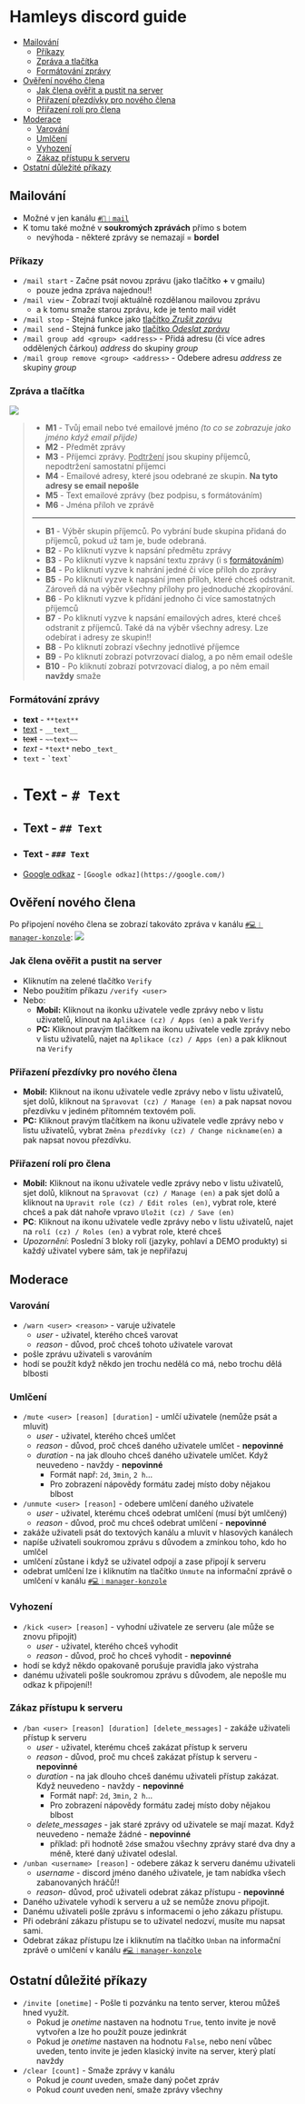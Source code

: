 <h1>Hamleys discord guide</h1>

<!-- TOC -->
  * [Mailování](#mailování)
    * [Příkazy](#příkazy)
    * [Zpráva a tlačítka](#zpráva-a-tlačítka)
    * [Formátování zprávy](#formátování-zprávy)
  * [Ověření nového člena](#ověření-nového-člena)
    * [Jak člena ověřit a pustit na server](#jak-člena-ověřit-a-pustit-na-server)
    * [Přiřazení přezdívky pro nového člena](#přiřazení-přezdívky-pro-nového-člena)
    * [Přiřazení rolí pro člena](#přiřazení-rolí-pro-člena)
  * [Moderace](#moderace)
    * [Varování](#varování)
    * [Umlčení](#umlčení)
    * [Vyhození](#vyhození)
    * [Zákaz přístupu k serveru](#zákaz-přístupu-k-serveru)
  * [Ostatní důležité příkazy](#ostatní-důležité-příkazy)
<!-- TOC -->

## Mailování
+ Možné v jen kanálu [`#📧︱mail`](https://discord.com/channels/1101805661932752928/1131926379294904380)
+ K tomu také možné v **soukromých zprávách** přímo s botem
  + nevýhoda - některé zprávy se nemazají = **bordel**
### Příkazy
+ `/mail start` - Začne psát novou zprávu (jako tlačítko **+** v gmailu)
  + pouze jedna zpráva najednou!!
+ `/mail view` - Zobrazí tvojí aktuálně rozdělanou mailovou zprávu
    + a k tomu smaže starou zprávu, kde je tento mail vidět
+ `/mail stop` - Stejná funkce jako [tlačítko *Zrušit zprávu*](#zpráva-a-tlačítka)
+ `/mail send` - Stejná funkce jako [tlačítko *Odeslat zprávu*](#zpráva-a-tlačítka)
+ `/mail group add <group> <address>` - Přidá adresu (či více adres oddělených čárkou) *address* do skupiny *group*
+ `/mail group remove <group> <address>` - Odebere adresu *address* ze skupiny *group*
### Zpráva a tlačítka
![](docs_res/buttons-demo.png)
> + **M1** - Tvůj email nebo tvé emailové jméno _(to co se zobrazuje jako jméno když email přijde)_
> + **M2** - Předmět zprávy
> + **M3** - Příjemci zprávy. <u>Podtržení</u> jsou skupiny příjemců, nepodtržení samostatní příjemci
> + **M4** - Emailové adresy, které jsou odebrané ze skupin. **Na tyto adresy se email nepošle**
> + **M5** - Text emailové zprávy (bez podpisu, s formátováním)
> + **M6** - Jména příloh ve zprávě
> ---
> + **B1** - Výběr skupin příjemců. Po vybrání bude skupina přidaná do příjemců, pokud už tam je, bude odebraná.
> + **B2** - Po kliknutí vyzve k napsání předmětu zprávy
> + **B3** - Po kliknutí vyzve k napsání textu zprávy (i s [formátováním](#formátování-zprávy))
> + **B4** - Po kliknutí vyzve k nahrání jedné či více příloh do zprávy
> + **B5** - Po kliknutí vyzve k napsání jmen příloh, které chceš odstranit. Zároveň dá na výběr všechny přílohy pro jednoduché zkopírování.
> + **B6** - Po kliknutí vyzve k přídání jednoho či více samostatných příjemců
> + **B7** - Po kliknutí vyzve k napsání emailových adres, které chceš odstranit z příjemců. Také dá na výběr všechny adresy. Lze odebírat i adresy ze skupin!!
> + **B8** - Po kliknutí zobrazí všechny jednotlivé příjemce
> + **B9** - Po kliknutí zobrazí potvrzovací dialog, a po něm email odešle
> + **B10** - Po kliknutí zobrazí potvrzovací dialog, a po něm email **navždy** smaže
### Formátování zprávy
* **text** - `**text**`
* <u>text</u> - `__text__`
* ~~text~~ - `~~text~~`
* *text* - `*text*` nebo `_text_`
* `text` - `` `text` ``
* # Text - `# Text`
* ## Text - `## Text`
* ### Text - `### Text`
* [Google odkaz](https://google.com/) - `[Google odkaz](https://google.com/)`

## Ověření nového člena
Po připojení nového člena se zobrazí takováto zpráva v kanálu [`#💻︱manager-konzole`](https://discord.com/channels/1101805661932752928/1101842402328719370):
![](docs_res/verification-message.png)
### Jak člena ověřit a pustit na server
- Kliknutím na zelené tlačítko `Verify`
- Nebo použitím příkazu `/verify <user>`
- Nebo:
  - **Mobil:** Kliknout na ikonku uživatele vedle zprávy nebo v listu uživatelů, klinout na `Aplikace (cz) / Apps (en)` a pak `Verify`
  - **PC:** Kliknout pravým tlačítkem na ikonu uživatele vedle zprávy nebo v listu uživatelů, najet na `Aplikace (cz) / Apps (en)` a pak kliknout na `Verify`

### Přiřazení přezdívky pro nového člena
- **Mobil:** Kliknout na ikonu uživatele vedle zprávy nebo v listu uživatelů, sjet dolů, kliknout na `Spravovat (cz) / Manage (en)` a pak napsat novou přezdívku v jediném přítomném textovém poli.
- **PC:** Kliknout pravým tlačítkem na ikonu uživatele vedle zprávy nebo v listu uživatelů, vybrat `Změna přezdívky (cz) / Change nickname(en)` a pak napsat novou přezdívku.

### Přiřazení rolí pro člena
- **Mobil:** Kliknout na ikonu uživatele vedle zprávy nebo v listu uživatelů, sjet dolů, kliknout na `Spravovat (cz) / Manage (en)` a pak sjet dolů a kliknout na `Upravit role (cz) / Edit roles (en)`, vybrat role, které chceš a pak dát nahoře vpravo `Uložit (cz) / Save (en)`
- **PC**: Kliknout na ikonu uživatele vedle zprávy nebo v listu uživatelů, najet na `rolí (cz) / Roles (en)` a vybrat role, které chceš
- *Upozornění*: Poslední 3 bloky rolí (jazyky, pohlaví a DEMO produkty) si každý uživatel vybere sám, tak je nepřiřazuj

## Moderace
### Varování
+ `/warn <user> <reason>` - varuje uživatele
  + _user_ - uživatel, kterého chceš varovat
  + _reason_ - důvod, proč chceš tohoto uživatele varovat
+ pošle zprávu uživateli s varováním
+ hodí se použít když někdo jen trochu nedělá co má, nebo trochu dělá blbosti
### Umlčení
+ `/mute <user> [reason] [duration]` - umlčí uživatele (nemůže psát a mluvit)
  + _user_ - uživatel, kterého chceš umlčet
  + _reason_ - důvod, proč chceš daného uživatele umlčet - **nepovinné**
  + _duration_ - na jak dlouho chceš daného uživatele umlčet. Když neuvedeno - navždy - **nepovinné**
    + Formát např: `2d`, `3min`, `2 h`...
    + Pro zobrazení nápovědy formátu zadej místo doby nějakou blbost
+ `/unmute <user> [reason]` - odebere umlčení daného uživatele
  + _user_ - uživatel, kterému chceš odebrat umlčení (musí být umlčený)
  + _reason_ - důvod, proč mu chceš odebrat umlčení - **nepovinné**
+ zakáže uživateli psát do textových kanálu a mluvit v hlasových kanálech
+ napíše uživateli soukromou zprávu s důvodem a zmínkou toho, kdo ho umlčel
+ umlčení zůstane i když se uživatel odpojí a zase připojí k serveru
+ odebrat umlčení lze i kliknutím na tlačítko `Unmute` na informační zprávě o umlčení v kanálu [`#💻︱manager-konzole`](https://discord.com/channels/1101805661932752928/1101842402328719370)
### Vyhození
+ `/kick <user> [reason]` - vyhodní uživatele ze serveru (ale může se znovu připojit)
  + _user_ - uživatel, kterého chceš vyhodit
  + _reason_ - důvod, proč ho chceš vyhodit - **nepovinné**
+ hodí se když někdo opakovaně porušuje pravidla jako výstraha
+ danému uživateli pošle soukromou zprávu s důvodem, ale nepošle mu odkaz k připojení!!
### Zákaz přístupu k serveru
+ `/ban <user> [reason] [duration] [delete_messages]` - zakáže uživateli přístup k serveru
  + _user_ - uživatel, kterému chceš zakázat přístup k serveru
  + _reason_ - důvod, proč mu chceš zakázat přístup k serveru - **nepovinné**
  + _duration_ - na jak dlouho chceš danému uživateli přístup zakázat. Když neuvedeno - navždy - **nepovinné**
      + Formát např: `2d`, `3min`, `2 h`...
      + Pro zobrazení nápovědy formátu zadej místo doby nějakou blbost
  + *delete_messages* - jak staré zprávy od uživatele se mají mazat. Když neuvedeno - nemaže žádné - **nepovinné**
    + příklad: při hodnotě `2d`se smažou všechny zprávy staré dva dny a méně, které daný uživatel odeslal.
+ `/unban <username> [reason]` - odebere zákaz k serveru danému uživateli
  + _username_ - discord jméno daného uživatele, je tam nabídka všech zabanovaných hráčů!!
  + _reason_- důvod, proč uživateli odebrat zákaz přístupu - **nepovinné**
+ Daného uživatele vyhodí k serveru a už se nemůže znovu připojit.
+ Danému uživateli pošle zprávu s informacemi o jeho zákazu přístupu.
+ Při odebrání zákazu přístupu se to uživatel nedozví, musíte mu napsat sami.
+ Odebrat zákaz přístupu lze i kliknutím na tlačítko `Unban` na informační zprávě o umlčení v kanálu [`#💻︱manager-konzole`](https://discord.com/channels/1101805661932752928/1101842402328719370)

## Ostatní důležité příkazy
+ `/invite [onetime]` - Pošle ti pozvánku na tento server, kterou můžeš hned využít.
  + Pokud je _onetime_ nastaven na hodnotu `True`, tento invite je nově vytvořen a lze ho použít pouze jedinkrát
  + Pokud je _onetime_ nastaven na hodnotu `False`, nebo není vůbec uveden, tento invite je jeden klasický invite na server, který platí navždy
+ `/clear [count]` - Smaže zprávy v kanálu
  + Pokud je _count_ uveden, smaže daný počet zpráv
  + Pokud _count_ uveden není, smaže zprávy všechny